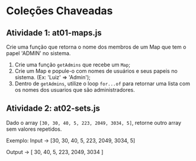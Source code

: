 # Coleções Chaveadas
## Atividade 1: at01-maps.js

Crie uma função que retorna o nome dos membros de um Map que tem o papel 'ADMIN' no sistema.

1. Crie uma função `getAdmins` que recebe um `Map`;
2. Crie um Map e popule-o com nomes de usuários e seus papeis no sistema. (Ex: 'Luiz' => 'Admin');
3. Dentro de `getAdmins`, utilize o loop `for...of` para retornar uma lista com os nomes dos usuarios que são administradores.

## Atividade 2: at02-sets.js

Dado o array `[30, 30, 40, 5, 223, 2049, 3034, 5]`, retorne outro array sem valores repetidos.

Exemplo:
Input -> [30, 30, 40, 5, 223, 2049, 3034, 5]

Output -> [ 30, 40, 5, 223, 2049, 3034 ]